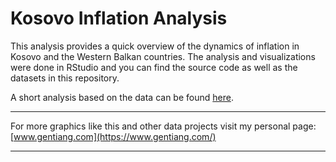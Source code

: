 # Kosovo Inflation Analysis
This analysis provides a quick overview of the dynamics of inflation in Kosovo and the Western Balkan countries. The analysis and visualizations were done in RStudio and you can find the source code as well as the datasets in this repository.

A short analysis based on the data can be found [here](https://gentiang.com/posts/2022/inflation/inflation_2022).

------------------------------------------------------------------------

For more graphics like this and other data projects visit my personal page: [www.gentiang.com](https://www.gentiang.com/)

------------------------------------------------------------------------
